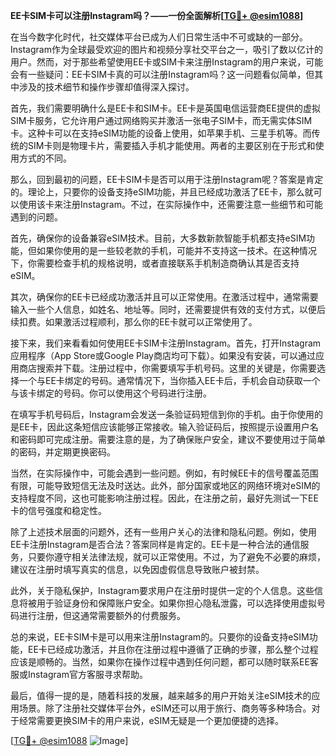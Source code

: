 **EE卡SIM卡可以注册Instagram吗？——一份全面解析[[TG💪+ @esim1088](https://t.me/s/esim1088)]**

在当今数字化时代，社交媒体平台已成为人们日常生活中不可或缺的一部分。Instagram作为全球最受欢迎的图片和视频分享社交平台之一，吸引了数以亿计的用户。然而，对于那些希望使用EE卡或SIM卡来注册Instagram的用户来说，可能会有一些疑问：EE卡SIM卡真的可以注册Instagram吗？这一问题看似简单，但其中涉及的技术细节和操作步骤却值得深入探讨。

首先，我们需要明确什么是EE卡和SIM卡。EE卡是英国电信运营商EE提供的虚拟SIM卡服务，它允许用户通过网络购买并激活一张电子SIM卡，而无需实体SIM卡。这种卡可以在支持eSIM功能的设备上使用，如苹果手机、三星手机等。而传统的SIM卡则是物理卡片，需要插入手机才能使用。两者的主要区别在于形式和使用方式的不同。

那么，回到最初的问题，EE卡SIM卡是否可以用于注册Instagram呢？答案是肯定的。理论上，只要你的设备支持eSIM功能，并且已经成功激活了EE卡，那么就可以使用该卡来注册Instagram。不过，在实际操作中，还需要注意一些细节和可能遇到的问题。

首先，确保你的设备兼容eSIM技术。目前，大多数新款智能手机都支持eSIM功能，但如果你使用的是一些较老款的手机，可能并不支持这一技术。在这种情况下，你需要检查手机的规格说明，或者直接联系手机制造商确认其是否支持eSIM。

其次，确保你的EE卡已经成功激活并且可以正常使用。在激活过程中，通常需要输入一些个人信息，如姓名、地址等。同时，还需要提供有效的支付方式，以便后续扣费。如果激活过程顺利，那么你的EE卡就可以正常使用了。

接下来，我们来看看如何使用EE卡SIM卡注册Instagram。首先，打开Instagram应用程序（App Store或Google Play商店均可下载）。如果没有安装，可以通过应用商店搜索并下载。注册过程中，你需要填写手机号码。这里的关键是，你需要选择一个与EE卡绑定的号码。通常情况下，当你插入EE卡后，手机会自动获取一个与该卡绑定的号码。你可以使用这个号码进行注册。

在填写手机号码后，Instagram会发送一条验证码短信到你的手机。由于你使用的是EE卡，因此这条短信应该能够正常接收。输入验证码后，按照提示设置用户名和密码即可完成注册。需要注意的是，为了确保账户安全，建议不要使用过于简单的密码，并定期更换密码。

当然，在实际操作中，可能会遇到一些问题。例如，有时候EE卡的信号覆盖范围有限，可能导致短信无法及时送达。此外，部分国家或地区的网络环境对eSIM的支持程度不同，这也可能影响注册过程。因此，在注册之前，最好先测试一下EE卡的信号强度和稳定性。

除了上述技术层面的问题外，还有一些用户关心的法律和隐私问题。例如，使用EE卡注册Instagram是否合法？答案同样是肯定的。EE卡是一种合法的通信服务，只要你遵守相关法律法规，就可以正常使用。不过，为了避免不必要的麻烦，建议在注册时填写真实的信息，以免因虚假信息导致账户被封禁。

此外，关于隐私保护，Instagram要求用户在注册时提供一定的个人信息。这些信息将被用于验证身份和保障账户安全。如果你担心隐私泄露，可以选择使用虚拟号码进行注册，但这通常需要额外的付费服务。

总的来说，EE卡SIM卡是可以用来注册Instagram的。只要你的设备支持eSIM功能，EE卡已经成功激活，并且你在注册过程中遵循了正确的步骤，那么整个过程应该是顺畅的。当然，如果你在操作过程中遇到任何问题，都可以随时联系EE客服或Instagram官方客服寻求帮助。

最后，值得一提的是，随着科技的发展，越来越多的用户开始关注eSIM技术的应用场景。除了注册社交媒体平台外，eSIM还可以用于旅行、商务等多种场合。对于经常需要更换SIM卡的用户来说，eSIM无疑是一个更加便捷的选择。

[[TG💪+ @esim1088](https://t.me/s/esim1088) ![Image](https://i.postimg.cc/4NQfJmqS/Snipaste-2025-05-13-00-14-12.png)]